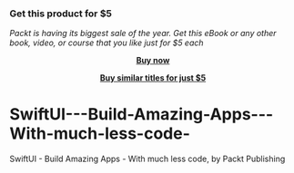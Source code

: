 
### Get this product for $5

<i>Packt is having its biggest sale of the year. Get this eBook or any other book, video, or course that you like just for $5 each</i>


<b><p align='center'>[Buy now](https://packt.link/9781801078948)</p></b>


<b><p align='center'>[Buy similar titles for just $5](https://subscription.packtpub.com/search)</p></b>


# SwiftUI---Build-Amazing-Apps---With-much-less-code-
SwiftUI - Build Amazing Apps - With much less code, by Packt Publishing
